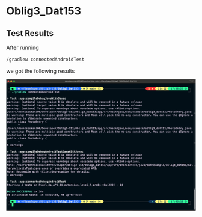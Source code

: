 # Oblig3_Dat153

## Test Results

After running

```sh
/gradlew connectedAndroidTest
```

we got the following results

<img src="./images/terminalResult.png" />
